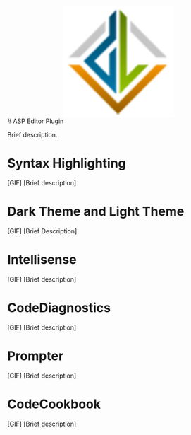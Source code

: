 <img src="/images/icon.png" alt="Paris" style="width:50%;display:block;margin-left:auto;margin-right:auto;">
# ASP Editor Plugin

Brief description.
# Syntax Highlighting
[GIF]
[Brief description]

# Dark Theme and Light Theme
[GIF]
[Brief Description]

# Intellisense

[GIF]
[Brief description]

# CodeDiagnostics

[GIF]
[Brief description]

# Prompter

[GIF]
[Brief description]

# CodeCookbook


[GIF]
[Brief description]

